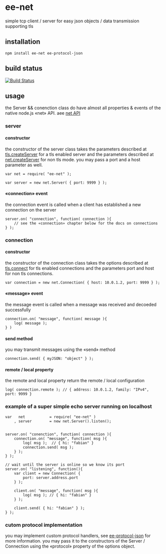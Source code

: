 # ee-net

simple tcp client / server for easy json objects / data transmission supporting tls

## installation

	npm install ee-net ee-protocol-json


## build status

[![Build Status](https://travis-ci.org/eventEmitter/ee-net.png?branch=master)](https://travis-ci.org/eventEmitter/ee-net)


## usage

the Server && conenction class do have almost all properties & events of the native node.js «net» API. aee [net API](http://nodejs.org/docs/latest/api/net.html)

### server

#### constructor

the constructor of the server class takes the parameters described at [tls.createServer](http://nodejs.org/docs/latest/api/tls.html#tls_tls_createserver_options_secureconnectionlistener) for a tls enabled server and the parameters described at [net.createServer](http://nodejs.org/docs/latest/api/net.html#net_net_createserver_options_connectionlistener) for non tls mode. you may pass a port and a host parameter as well.

	var net = require( "ee-net" );

	var server = new net.Server( { port: 9999 } );

#### «connection» event

the connection event is called when a client has established a new connection on the server

	server.on( "connection", function( connection ){
		// see the «connection» chapter below for the docs on connections
	} );


### connection

#### constructor

the constructor of the connection class takes the options described at [tls.connect](http://nodejs.org/docs/latest/api/tls.html#tls_tls_connect_port_host_options_callback) for tls enabled connections and the parameters port and host for non tls connections.

	var connection = new net.Connection( { host: 10.0.1.2, port: 9999 } );

#### «message» event

the message event is called when a message was received and decoeded successfully

	connection.on( "message", function( message ){
		log( message );
	} )

#### send method

you may transmit messages using the «send» method

	connection.send( { myJSON: "object" } );

#### remote / local property

the remote and local property return the remote / local configuration

	log( connection.remote ); // { address: 10.0.1.2, family: "IPv4", port: 9999 }


### example of a super simple echo server running on localhost

	var   net 			= require( "ee-net" )
		, server 		= new net.Server().listen();


	server.on( "conenction", function( connection ){
		connection.on( "message", function( msg ){
			log( msg );  // { hi: "fabian" }
			connection.send( msg );
		} );
	} );

	// wait until the server is online so we know its port
	server.on( "listening", function(){
		var client = new Connection( { 
			port: server.address.port
		} );

		client.on( "message", function( msg ){
			log( msg ); // { hi: "fabian" }
		} );

		client.send( { hi: "fabian" } );
	} );


### cutom protocol implementation

you may implement custom protocol handlers, see [ee-protocol-json](https://npmjs.org/package/ee-protocol-json) for more information. you may pass it to the constructors of the Server / Connection using the «protocol» property of the options object.